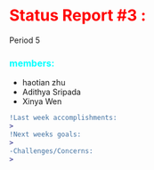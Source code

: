 <!--these reports would be copied to a google docs-->
<!--also fyi these .md documents can be turned into pdf/png-->
# <span style="color:red;">Status Report #3 :</span>
Period 5
### <span style="color:cyan;">members:</span>
* haotian zhu
* Adithya Sripada
* Xinya Wen
```diff
!Last week accomplishments:
>
!Next weeks goals:
>
-Challenges/Concerns:
>
```